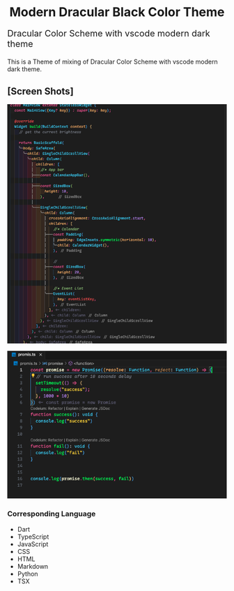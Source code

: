 <h1 style="text-align: center" >Modern Dracular Black Color Theme</h1>

<p style="font-size: 20px" >Dracular Color Scheme with vscode modern dark theme</p>

This is a Theme of mixing of Dracular Color Scheme with vscode modern dark theme.

## [Screen Shots]

![Dart](/images/image.png)

![TypeScript](/images/image-1.png)

### Corresponding Language

- Dart
- TypeScript
- JavaScript
- CSS
- HTML
- Markdown
- Python
- TSX
